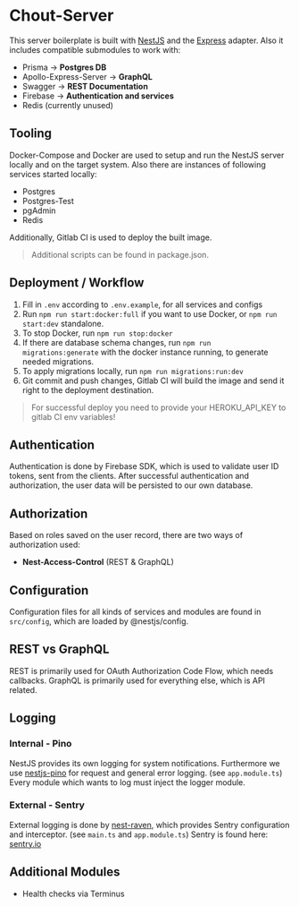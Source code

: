 # Chout-Server
This server boilerplate is built with [NestJS](https://nestjs.com/) and the [Express](https://expressjs.com/de/) adapter.
Also it includes compatible submodules to work with:
- Prisma -> **Postgres DB**
- Apollo-Express-Server -> **GraphQL**
- Swagger -> **REST Documentation**
- Firebase -> **Authentication and services**
- Redis (currently unused)

## Tooling
Docker-Compose and Docker are used to setup and run the NestJS server locally and on the target system.
Also there are instances of following services started locally:
- Postgres
- Postgres-Test
- pgAdmin
- Redis

Additionally, Gitlab CI is used to deploy the built image.

> Additional scripts can be found in package.json.

## Deployment / Workflow
1. Fill in `.env` according to `.env.example`, for all services and configs
2. Run `npm run start:docker:full` if you want to use Docker, or `npm run start:dev` standalone.
3. To stop Docker, run `npm run stop:docker`
4. If there are database schema changes, run `npm run migrations:generate` with the docker instance running, to generate needed migrations.
5. To apply migrations locally, run `npm run migrations:run:dev`
6. Git commit and push changes, Gitlab CI will build the image and send it right to the deployment destination.

> For successful deploy you need to provide your HEROKU_API_KEY to gitlab CI env variables!

## Authentication
Authentication is done by Firebase SDK, which is used to validate user ID tokens, sent from the clients.
After successful authentication and authorization, the user data will be persisted to our own database.

## Authorization
Based on roles saved on the user record, there are two ways of authorization used:

- **Nest-Access-Control** (REST & GraphQL)

## Configuration
Configuration files for all kinds of services and modules are found in `src/config`, which are loaded by @nestjs/config.

## REST vs GraphQL
REST is primarily used for OAuth Authorization Code Flow, which needs callbacks.
GraphQL is primarily used for everything else, which is API related.

## Logging
### Internal - Pino
NestJS provides its own logging for system notifications.
Furthermore we use [nestjs-pino](https://github.com/iamolegga/nestjs-pino) for request and general error logging. (see `app.module.ts`)
Every module which wants to log must inject the logger module.

### External - Sentry
External logging is done by [nest-raven](https://www.npmjs.com/package/nest-raven), which provides Sentry configuration and interceptor.
(see `main.ts` and `app.module.ts`)
Sentry is found here: [sentry.io](https://sentry.io/)

## Additional Modules
- Health checks via Terminus